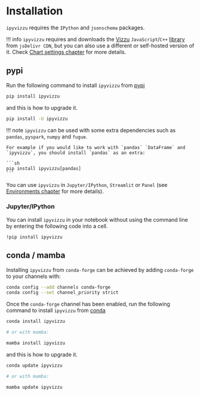 # Installation

`ipyvizzu` requires the `IPython` and `jsonschema` packages.

!!! info
    `ipyvizzu` requires and downloads the
    [Vizzu](https://github.com/vizzuhq/vizzu-lib) `JavaScript`/`C++`
    [library](https://www.jsdelivr.com/package/npm/vizzu) from `jsDelivr CDN`,
    but you can also use a different or self-hosted version of it. Check
    [Chart settings chapter](./tutorial/chart_settings.md) for more details.

## pypi

Run the following command to install `ipyvizzu` from
[pypi](https://pypi.org/project/ipyvizzu/)

```sh
pip install ipyvizzu
```

and this is how to upgrade it.

```sh
pip install -U ipyvizzu
```

!!! note
    `ipyvizzu` can be used with some extra dependencies such as `pandas`,
    `pyspark`, `numpy` and `fugue`.

    For example if you would like to work with `pandas` `DataFrame` and
    `ipyvizzu`, you should install `pandas` as an extra:

    ```sh
    pip install ipyvizzu[pandas]
    ```

You can use `ipyvizzu` in `Jupyter/IPython`, `Streamlit` or `Panel` (see
[Environments chapter](environments/index.md) for more details).

### Jupyter/IPython

You can install `ipyvizzu` in your notebook without using the command line by
entering the following code into a cell.

```
!pip install ipyvizzu
```

## conda / mamba

Installing `ipyvizzu` from `conda-forge` can be achieved by adding `conda-forge`
to your channels with:

```sh
conda config --add channels conda-forge
conda config --set channel_priority strict
```

Once the `conda-forge` channel has been enabled, run the following command to
install `ipyvizzu` from [conda](https://anaconda.org/conda-forge/ipyvizzu/)

```sh
conda install ipyvizzu

# or with mamba:

mamba install ipyvizzu
```

and this is how to upgrade it.

```sh
conda update ipyvizzu

# or with mamba:

mamba update ipyvizzu
```
